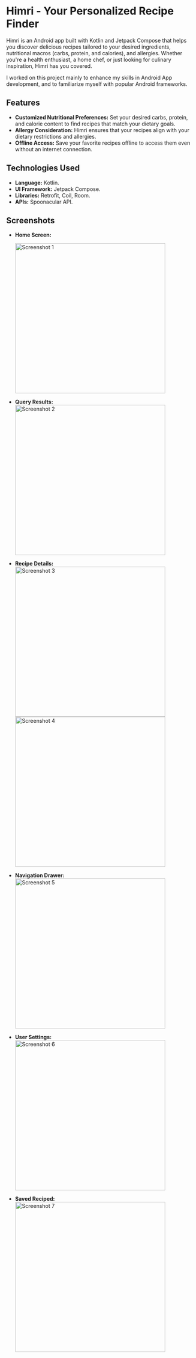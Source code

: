 # Himri - Your Personalized Recipe Finder

Himri is an Android app built with Kotlin and Jetpack Compose that helps you discover delicious recipes tailored to your desired ingredients, nutritional macros (carbs, protein, and calories), and allergies. Whether you're a health enthusiast, a home chef, or just looking for culinary inspiration, Himri has you covered.

I worked on this project mainly to enhance my skills in Android App development, and to familiarize myself with popular Android frameworks.


## Features

- **Customized Nutritional Preferences:** Set your desired carbs, protein, and calorie content to find recipes that match your dietary goals.
- **Allergy Consideration:** Himri ensures that your recipes align with your dietary restrictions and allergies.
- **Offline Access:** Save your favorite recipes offline to access them even without an internet connection.

## Technologies Used

- **Language:** Kotlin.
- **UI Framework:** Jetpack Compose.
- **Libraries:** Retrofit, Coil, Room.
- **APIs:** Spoonacular API.

## Screenshots

- **Home Screen:**
  
  <img src="https://github.com/YahyaBouaalam/HimRi/assets/75307405/6cefaeb9-537d-46f3-96b8-2b6756eae95d" width="400" alt="Screenshot 1">


- **Query Results:**
  <img src="https://github.com/YahyaBouaalam/HimRi/assets/75307405/9ae126ba-9ab3-4464-9ad2-0c2cd9ac3031" width="400" alt="Screenshot 2">

- **Recipe Details:**
  <img src="https://github.com/YahyaBouaalam/HimRi/assets/75307405/4e68285a-b5de-4365-9810-69ada057b148" width="400" alt="Screenshot 3">
  <img src="https://github.com/YahyaBouaalam/HimRi/assets/75307405/a945586d-d4a1-4efc-97cc-ec87e0d3c9aa" width="400" alt="Screenshot 4">

- **Navigation Drawer:**
  <img src="https://github.com/YahyaBouaalam/HimRi/assets/75307405/b5b6f1f5-4178-41df-bfa2-3a1b43818bb7" width="400" alt="Screenshot 5">

- **User Settings:**
  <img src="https://github.com/YahyaBouaalam/HimRi/assets/75307405/1e68c3d8-6958-42fc-a78b-b4a08f60a023" width="400" alt="Screenshot 6">

- **Saved Reciped:**
  <img src="https://github.com/YahyaBouaalam/HimRi/assets/75307405/3b6f2a77-82a5-4884-ad21-020545947501" width="400" alt="Screenshot 7">
